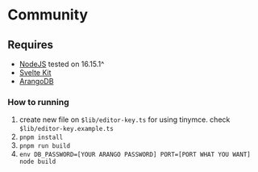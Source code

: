# Community
## Requires
 * [NodeJS](https://nodejs.org) tested on 16.15.1^
 * [Svelte Kit](https://kit.svelte.dev)
 * [ArangoDB](https://www.arangodb.com)

### How to running
1. create new file on `$lib/editor-key.ts` for using tinymce.
   check `$lib/editor-key.example.ts`
2. `pnpm install`
3. `pnpm run build`
4. `env DB_PASSWORD=[YOUR ARANGO PASSWORD] PORT=[PORT WHAT YOU WANT] node build`